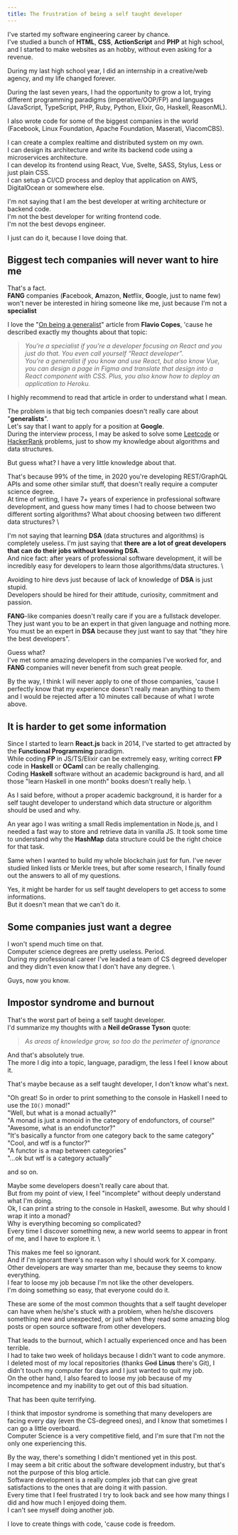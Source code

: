 ```yaml
---
title: The frustration of being a self taught developer
---
```


I've started my software engineering career by chance. \
I've studied a bunch of **HTML**, **CSS**, **ActionScript** and **PHP** at high school, and I started to make websites as an hobby, without even asking for a revenue.

During my last high school year, I did an internship in a creative/web agency, and my life changed forever.

During the last seven years, I had the opportunity to grow a lot, trying different programming paradigms (imperative/OOP/FP) and languages (JavaScript, TypeScript, PHP, Ruby, Python, Elixir, Go, Haskell, ReasonML).

I also wrote code for some of the biggest companies in the world (Facebook, Linux Foundation, Apache Foundation, Maserati, ViacomCBS).

I can create a complex realtime and distributed system on my own. \
I can design its architecture and write its backend code using a microservices architecture. \
I can develop its frontend using React, Vue, Svelte, SASS, Stylus, Less or just plain CSS. \
I can setup a CI/CD process and deploy that application on AWS, DigitalOcean or somewhere else.

I'm not saying that I am the best developer at writing architecture or backend code. \
I'm not the best developer for writing frontend code. \
I'm not the best devops engineer.

I just can do it, because I love doing that.

## Biggest tech companies will never want to hire me
That's a fact. \
**FANG** companies (**F**acebook, **A**mazon, **N**etflix, **G**oogle, just to name few) won't never be interested in hiring someone like me, just because I'm not a **specialist**

I love the "[On being a generalist](https://flaviocopes.com/generalist)" article from **Flavio Copes**, 'cause he described exactly my thoughts about that topic:

> _You’re a specialist if you’re a developer focusing on React and you just do that. You even call yourself “React developer”. <br /> You’re a generalist if you know and use React, but also know Vue, you can design a page in Figma and translate that design into a React component with CSS. Plus, you also know how to deploy an application to Heroku._

I highly recommend to read that article in order to understand what I mean.

The problem is that big tech companies doesn't really care about "**generalists**". \
Let's say that I want to apply for a position at **Google**. \
During the interview process, I may be asked to solve some [Leetcode](https://leetcode.com) or [HackerRank](https://www.hackerrank.com) problems, just to show my knowledge about algorithms and data structures.

But guess what? I have a very little knowledge about that.

That's because 99% of the time, in 2020 you're developing REST/GraphQL APIs and some other similar stuff, that doesn't really require a computer science degree. \
At time of writing, I have 7+ years of experience in professional software development, and guess how many times I had to choose between two different sorting algorithms? What about choosing between two different data structures? \

I'm not saying that learning **DSA** (data structures and algorithms) is completely useless. I'm just saying that **there are a lot of great developers that can do their jobs without knowing DSA**. \
And nice fact: after years of professional software development, it will be incredibly easy for developers to learn those algorithms/data structures. \

Avoiding to hire devs just because of lack of knowledge of **DSA** is just stupid. \
Developers should be hired for their attitude, curiosity, commitment and passion.

**FANG**-like companies doesn't really care if you are a fullstack developer. They just want you to be an expert in that given language and nothing more. You must be an expert in **DSA** because they just want to say that "they hire the best developers".

Guess what? \
I've met some amazing developers in the companies I've worked for, and **FANG** companies will never benefit from such great people.

By the way, I think I will never apply to one of those companies, 'cause I perfectly know that my experience doesn't really mean anything to them and I would be rejected after a 10 minutes call because of what I wrote above.

## It is harder to get some information
Since I started to learn **React.js** back in 2014, I've started to get attracted by the **Functional Programming** paradigm. \
While coding **FP** in JS/TS/Elixir can be extremely easy, writing correct **FP** code in **Haskell** or **OCaml** can be really challenging. \
Coding **Haskell** software without an academic background is hard, and all those "learn Haskell in one month" books doesn't really help. \

As I said before, without a proper academic background, it is harder for a self taught developer to understand which data structure or algorithm should be used and why.

An year ago I was writing a small Redis implementation in Node.js, and I needed a fast way to store and retrieve data in vanilla JS. It took some time to understand why the **HashMap** data structure could be the right choice for that task.

Same when I wanted to build my whole blockchain just for fun. I've never studied linked lists or Merkle trees, but after some research, I finally found out the answers to all of my questions.

Yes, it might be harder for us self taught developers to get access to some informations. \
But it doesn't mean that we can't do it.

## Some companies just want a degree
I won't spend much time on that. \
Computer science degrees are pretty useless. Period. \
During my professional career I've leaded a team of CS degreed developer and they didn't even know that I don't have any degree. \

Guys, now you know.

## Impostor syndrome and burnout

That's the worst part of being a self taught developer. \
I'd summarize my thoughts with a **Neil deGrasse Tyson** quote:

> _As areas of knowledge grow, so too do the perimeter of ignorance_

And that's absolutely true. \
The more I dig into a topic, language, paradigm, the less I feel I know about it.

That's maybe because as a self taught developer, I don't know what's next.

"Oh great! So in order to print something to the console in Haskell I need to use the `IO()` monad!" \
"Well, but what is a monad actually?" \
"A monad is just a monoid in the category of endofunctors, of course!" \
"Awesome, what is an endofunctor?" \
"It's basically a functor from one category back to the same category" \
"Cool, and wtf is a functor?" \
"A functor is a map between categories" \
"...ok but wtf is a category actually"

and so on.

Maybe some developers doesn't really care about that. \
But from my point of view, I feel "incomplete" without deeply understand what I'm doing. \
Ok, I can print a string to the console in Haskell, awesome. But why should I wrap it into a monad? \
Why is everything becoming so complicated? \
Every time I discover something new, a new world seems to appear in front of me, and I have to explore it. \

This makes me feel so ignorant. \
And if I'm ignorant there's no reason why I should work for X company. \
Other developers are way smarter than me, because they seems to know everything. \
I fear to loose my job because I'm not like the other developers. \
I'm doing something so easy, that everyone could do it.

These are some of the most common thoughts that a self taught developer can have when he/she's stuck with a problem, when he/she discovers something new and unexpected, or just when they read some amazing blog posts or open source software from other developers.

That leads to the burnout, which I actually experienced once and has been terrible. \
I had to take two week of holidays because I didn't want to code anymore. \
I deleted most of my local repositories (thanks ~~God~~ **Linus** there's Git), I didn't touch my computer for days and I just wanted to quit my job. \
On the other hand, I also feared to loose my job because of my incompetence and my inability to get out of this bad situation.

That has been quite terrifying.

I think that impostor syndrome is something that many developers are facing every day (even the CS-degreed ones), and I know that sometimes I can go a little overboard. \
Computer Science is a very competitive field, and I'm sure that I'm not the only one experiencing this.


By the way, there's something I didn't mentioned yet in this post. \
I may seem a bit critic about the software development industry, but that's not the purpose of this blog article. \
Software development is a really complex job that can give great satisfactions to the ones that are doing it with passion. \
Every time that I feel frustrated I try to look back and see how many things I did and how much I enjoyed doing them. \
I can't see myself doing another job.

I love to create things with code, 'cause code is freedom.